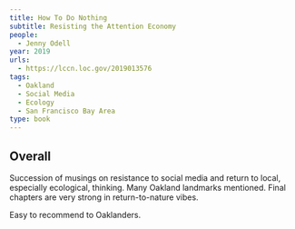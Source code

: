 ```yaml
---
title: How To Do Nothing
subtitle: Resisting the Attention Economy
people:
  - Jenny Odell
year: 2019
urls:
  - https://lccn.loc.gov/2019013576
tags:
  - Oakland
  - Social Media
  - Ecology
  - San Francisco Bay Area
type: book
---
```


## Overall

Succession of musings on resistance to social media and return to local, especially ecological, thinking.  Many Oakland landmarks mentioned.  Final chapters are very strong in return-to-nature vibes.

Easy to recommend to Oaklanders.
